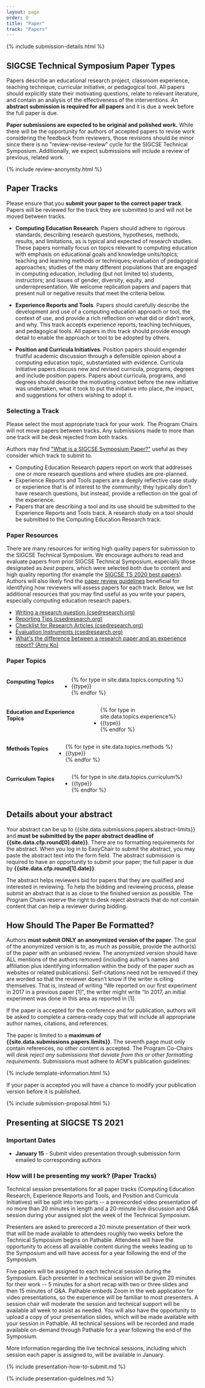 ```yaml
---
layout: page
order: 0
title: "Paper"
track: "Papers"
---
```


{% include submission-details.html %}

<!-- {% include covid-guidelines-alert.html %} -->

## SIGCSE Technical Symposium Paper Types

Papers describe an educational research project, classroom experience, teaching technique, curricular initiative, or pedagogical tool. All papers should explicitly state their motivating questions, relate to relevant literature, and contain an analysis of the effectiveness of the interventions. An **abstract submission is required for all papers** and it is due a week before the full paper is due.  

**Paper submissions are expected to be original and polished work.**  While there will be the opportunity for authors of accepted papers to revise work considering the feedback from reviewers, those revisions should be minor since there is no "review-revise-review" cycle for the SIGCSE Technical Symposium. Additionally, we expect submissions will include a review of previous, related work.

{% include review-anonymity.html %}

## Paper Tracks
Please ensure that you **submit your paper to the correct paper track**. Papers will be reviewed for the track they are submitted to and will not be moved between tracks.

* **Computing Education Research**. Papers should adhere to rigorous standards, describing research questions, hypotheses, methods, results, and limitations, as is typical and expected of research studies. These papers normally focus on topics relevant to computing education with emphasis on educational goals and knowledge units/topics; teaching and learning methods or techniques; evaluation of pedagogical approaches; studies of the many different populations that are engaged in computing education, including (but not limited to) students, instructors; and issues of gender, diversity, equity, and underrepresentation.  We welcome replication papers and papers that present null or negative results that meet the criteria below.

* **Experience Reports and Tools**. Papers should carefully describe the development and use of a computing education approach  or tool, the  context of use, and provide a rich reflection on what did or didn’t work, and why. This track accepts experience reports, teaching techniques, and pedagogical tools. All papers in this track should provide enough detail to enable the approach or tool to be  adopted by others.

* **Position and Curricula Initiatives**. Position papers should engender fruitful academic discussion through a defensible opinion about a computing education topic, substantiated with evidence. Curricula Initiative papers discuss new and revised curricula, programs, degrees and include position papers. Papers about curricula, programs, and degrees should describe the motivating context before the new initiative was undertaken, what it took to put the initiative into place, the impact, and suggestions for others wishing to adopt it.

### Selecting a Track
Please select the most appropriate track for your work.  The Program Chairs will not move papers between tracks. Any submissions made to more than one track will be desk rejected from both tracks.  

Authors may find ["What is a SIGCSE Symposium Paper?"](https://dl.acm.org/citation.cfm?id=3243073) useful as they consider which track to submit to.  
* Computing Education Research papers report on work that addresses one or more research questions and where studies are pre-planned. 
* Experience Reports and Tools papers are a deeply reflective case study or experience that is of interest to the community; they typically don't have research questions, but instead, provide a reflection on the goal of the experience.  
* Papers that are describing a tool and its use should be submitted to the Experience Reports and Tools track.  A research study on a tool should be submitted to the Computing Education Research track.

### Paper Resources
There are many resources for writing high quality papers for submission to the SIGCSE Technical Symposium.  We encourage authors to read and evaluate papers from prior SIGCSE Technical Symposium, especially those designated as *best papers*, which were selected both due to content and high quality reporting (for example the [SIGCSE TS 2020 best papers](https://sigcse2020.sigcse.org/online/index.html#best-papers)).  Authors will also likely find the [paper review guidelines](/reviewers/paper-review-guidelines.html) beneficial for identifying how reviewers will assess papers for each track.   Below, we list additional resources that you may find useful as you write your papers, especially computing education research papers.

* [Writing a research question (csedresearch.org)](https://csedresearch.org/write-a-research-question/)
* [Reporting Tips (csedresearch.org)](https://csedresearch.org/reporting-activities/)
* [Checklist for Research Articles (csedresearch.org)](https://csedresearch.org/reviewing-articles/)
* [Evaluation Instruments (csedresearch.org)](https://csedresearch.org/evaluation-instruments/)
* [What's the difference between a research paper and an experience report? (Amy Ko)](https://gist.github.com/amyjko/689837b8eefccb3a8a28ff0aa5300615#whats-the-difference-between-a-research-paper-and-an-experience-report)

### Paper Topics
<section class="row">
<div class="large-3 columns">
<h4>Computing Topics</h4>
<ul>
{% for type in site.data.topics.computing %}
  <li>{{type}}</li>
{% endfor %}
</ul>
</div>
<div class="large-3 columns">
<h4>Education and Experience Topics</h4>
<ul>
{% for type in site.data.topics.experience%}
  <li>{{type}}</li>
{% endfor %}
</ul>
</div>
<div class="large-3 columns">
<h4>Methods Topics</h4>
<ul>
{% for type in site.data.topics.methods %}
  <li>{{type}}</li>
{% endfor %}
</ul>
</div>
<div class="large-3 columns">
<h4>Curriculum Topics</h4>
<ul>
{% for type in site.data.topics.curriculum%}
  <li>{{type}}</li>
{% endfor %}
</ul>
</div>
</section>

## Details about your abstract

Your abstract can be up to {{site.data.submissions.papers.abstract-limits}} and **must be submitted by the paper abstract deadline of {{site.data.cfp.round[0].date}}**.  There are no formatting requirements for the abstract. When you log in to EasyChair to submit the abstract, you may paste the abstract text into the form field. The abstract submission is required to have an opportunity to submit your paper; the full paper is due by **{{site.data.cfp.round[1].date}}**.

The abstract helps reviewers bid for papers that they are qualified and interested in reviewing.  To help the bidding and reviewing process, please submit an abstract that is as close to the finished version as possible.  The Program Chairs reserve the right to desk reject abstracts that do not contain content that can help a reviewer during bidding.

## How Should The Paper Be Formatted?

Authors **must submit ONLY an anonymized version of the paper**. The goal of the anonymized version is to, as much as possible, provide the author(s) of the paper with an unbiased review. The anonymized version should have ALL mentions of the authors removed (including author’s names and affiliation plus identifying information within the body of the paper such as websites or related publications). Self-citations need not be removed if they are worded so that the reviewer doesn’t know if the writer is citing themselves. That is, instead of writing “We reported on our first experiment in 2017 in a previous paper [1]”, the writer might write “In 2017, an initial experiment was done in this area as reported in [1].

If the paper is accepted for the conference and for publication, authors will be asked to complete a camera-ready copy that will include all appropriate author names, citations, and references.

The paper is limited to a **maximum of {{site.data.submissions.papers.limits}}**. The seventh page must only contain references, no other content is accepted. The Program Co-Chairs will *desk reject any submissions that deviate from this or other formatting requirements*. Submissions must adhere to ACM's publication guidelines:

{% include template-information.html %}

If your paper is accepted you will have a chance to modify your publication version before it is published.

{% include submission-proposal.html %}

## Presenting at SIGCSE TS 2021

### Important Dates

* __January 15__ - Submit video presentation through submission form emailed to corresponding authors 

### How will I be presenting my work? (Paper Tracks)

Technical session presentations for all paper tracks (Computing Education Research, Experience Reports and Tools, and Position and Curricula Initiatives) will be split into two parts -- a prerecorded video presentation of no more than 20 minutes in length and a 20-minute live discussion and Q&A session during your assigned slot the week of the Technical Symposium.

Presenters are asked to prerecord a 20 minute presentation of their work that will be made available to attendees roughly two weeks before the Technical Symposium begins on Pathable.  Attendees will have the opportunity to access all available content during the weeks leading up to the Symposium and will have access for a year following the end of the Symposium.  

Five papers will be assigned to each technical session during the Symposium.  Each presenter in a technical session will be given 20 minutes for their work -- 5 minutes for a short recap with two or three slides and then 15 minutes of Q&A.  Pathable embeds Zoom in the web application for video presentations, so the experience will be familiar to most presenters.  A session chair will moderate the session and technical support will be available all week to assist as needed.  You will also have the opportunity to upload a copy of your presentation slides, which will be made available with your session in Pathable.  All technical sessions will be recorded and made available on-demand through Pathable for a year following the end of the Symposium.

More information regarding the live technical sessions, including which session each paper is assigned to, will be available in January.  

{% include presentation-how-to-submit.md %}

{% include presentation-guidelines.md %}